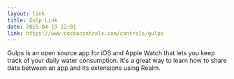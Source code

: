 ```yaml
---
layout: link
title: Gulp Link
date: 2015-04-19 12:01
link: https://www.cocoacontrols.com/controls/gulps
---
```


Gulps is an open source app for iOS and Apple Watch that lets you keep track of your daily water consumption. It's a great way to learn how to share data between an app and its extensions using Realm.

